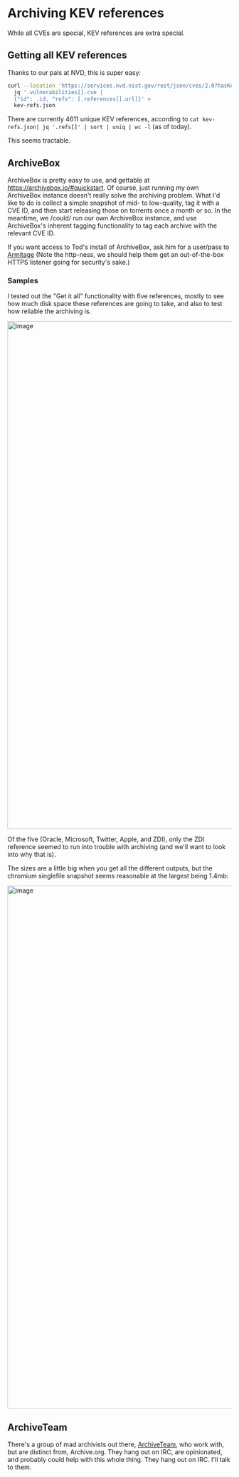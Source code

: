 # Archiving KEV references

While all CVEs are special, KEV references are extra special.

## Getting all KEV references

Thanks to our pals at NVD, this is super easy:

```bash
curl --location 'https://services.nvd.nist.gov/rest/json/cves/2.0?hasKev'| 
  jq '.vulnerabilities[].cve | 
  {"id": .id, "refs": [.references[].url]}' > 
  kev-refs.json
```

There are currently 4611 unique KEV references, according to
`cat kev-refs.json| jq '.refs[]' | sort | uniq | wc -l` (as of today).

This seems tractable.

## ArchiveBox

ArchiveBox is pretty easy to use, and gettable at https://archivebox.io/#quickstart. Of course, just
running my own ArchiveBox instance doesn't really solve the archiving problem. What I'd like to do
is collect a simple snapshot of mid- to low-quality, tag it with a CVE ID, and then start releasing
those on torrents once a month or so. In the meantime, we /could/ run our own ArchiveBox instance,
and use ArchiveBox's inherent tagging functionality to tag each archive with the relevant CVE ID.

If you want access to Tod's install of ArchiveBox, ask him for a user/pass
to [Armitage](http://armitage.hugesuccess.org:8000) (Note the http-ness, we should help them
get an out-of-the-box HTTPS listener going for security's sake.)

### Samples

I tested out the "Get it all" functionality with five references, mostly to see how much disk space
these references are going to take, and also to test how reliable the archiving is.

<img width="1139" alt="image" src="https://user-images.githubusercontent.com/24144/235985820-518a2931-7940-4eca-85e4-2f5da37b6cc8.png">

Of the five (Oracle, Microsoft, Twitter, Apple, and ZDI), only the ZDI reference seemed to run into
trouble with archiving (and we'll want to look into why that is).

The sizes are a little big when you get all the different outputs, but the chromium singlefile snapshot
seems reasonable at the largest being 1.4mb:

<img width="1172" alt="image" src="https://user-images.githubusercontent.com/24144/235987724-50332758-bf6f-41d0-8168-d642727f2771.png">

## ArchiveTeam

There's a group of mad archivists out there, [ArchiveTeam](https://wiki.archiveteam.org/), who work with,
but are distinct from, Archive.org. They hang out on IRC, are opinionated, and probably could help with
this whole thing. They hang out on IRC. I'll talk to them.



